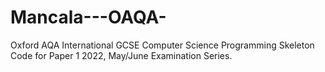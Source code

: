 # Mancala---OAQA-
Oxford AQA International GCSE Computer Science Programming Skeleton Code for Paper 1 2022, May/June Examination Series. 
